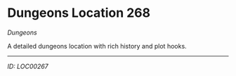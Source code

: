 # Dungeons Location 268

*Dungeons*

A detailed dungeons location with rich history and plot hooks.

---
*ID: LOC00267*